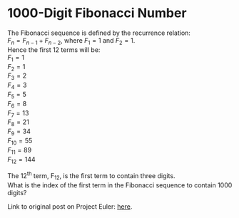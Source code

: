 # 1000-Digit Fibonacci Number

The Fibonacci sequence is defined by the recurrence relation:  
$F_{n} = F_{n−1} + F_{n−2}$, where $F_{1} = 1$ and $F_{2} = 1$.  
Hence the first 12 terms will be:  
$F_{1} = 1$  
$F_{2} = 1$  
$F_{3} = 2$  
$F_{4} = 3$  
$F_{5} = 5$  
$F_{6} = 8$  
$F_{7} = 13$  
$F_{8} = 21$  
$F_{9} = 34$  
$F_{10} = 55$  
$F_{11} = 89$  
$F_{12} = 144$

The 12<sup>th</sup> term, F<sub>12</sub>, is the first term to contain three digits.  
What is the index of the first term in the Fibonacci sequence to contain 1000 digits?

Link to original post on Project Euler: [here](https://projecteuler.net/problem=25).
